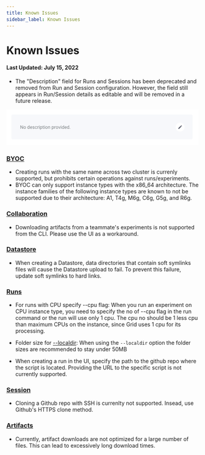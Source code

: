 ```yaml
---
title: Known Issues
sidebar_label: Known Issues
---
```



# Known Issues
#### Last Updated: July 15, 2022

* The "Description" field for Runs and Sessions has been deprecated and removed from Run and Session configuration. However, the field still appears in Run/Session details as editable and will be removed in a future release.

![](/images/platform/description-deprecation.png)

### [BYOC](https://docs.grid.ai/platform/custom-cloud-credentials/byoc)
* Creating runs with the same name across two cluster is currenly supported, but prohibits certain operations against runs/experiments.
* BYOC can only support instance types with the x86_64 architecture. The instance families of the following instance types are known to not be supported due to their architecture: A1, T4g, M6g, C6g, G5g, and R6g.

### [Collaboration](https://docs.grid.ai/platform/collaboration)
* Downloading artifacts from a teammate's experiments is not supported from the CLI. Please use the UI as a workaround.

### [Datastore](https://docs.grid.ai/features/datastores)
* When creating a Datastore, data directories that contain soft symlinks files will cause the Datastore upload to fail. To prevent this failure, update soft symlinks to hard links.


### [Runs](https://docs.grid.ai/features/runs)
* For runs with CPU specify --cpu flag: When you run an experiment on CPU instance type, you need to specify the no of --cpu flag in the run command or the run will use only 1 cpu. The cpu no should be 1 less cpu than maximum CPUs on the instance, since Grid uses 1 cpu for its processing.

* Folder size for [--localdir](https://docs.grid.ai/features/runs/localdir): When using the `--localdir` option the folder sizes are recommended to stay under 50MB

* When creating a run in the UI, specify the path to the github repo where the script is located. Providing the URL to the specific script is not currently supported.

### [Session](https://docs.grid.ai/features/sessions)
* Cloning a Github repo with SSH is currenlty not supported. Insead, use Github's HTTPS clone method.

### [Artifacts](https://docs.grid.ai/features/runs/Analyzing%20Runs/artifacts)
* Currently, artifact downloads are not optimized for a large number of files. This can lead to excessively long download times.
